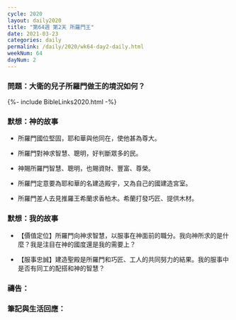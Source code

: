 ```yaml
---
cycle: 2020
layout: daily2020
title: "第64週 第2天 所羅門王"
date: 2021-03-23
categories: daily
permalink: /daily/2020/wk64-day2-daily.html
weekNum: 64
dayNum: 2
---
```


### 問題：大衛的兒子所羅門做王的境況如何？
 
{%- include BibleLinks2020.html -%}

### 默想：神的故事
+ 所羅門國位堅固，耶和華與他同在，使他甚為尊大。

+ 所羅門對神求智慧、聰明，好判斷眾多的民。

+ 神賜所羅門智慧、聰明，也賜資財、豐富、尊榮。

+ 所羅門定意要為耶和華的名建造殿宇，又為自己的國建造宮室。

+ 所羅門差人去見推羅王希蘭求香柏木。希蘭打發巧匠、提供木材。

### 默想：我的故事
+ 【價值定位】所羅門向神求智慧，以服事在神面前的職分。我向神所求的是什麼？我是注目在神的國度還是我的需要上？

+ 【服事忠誠】建造聖殿是所羅門和巧匠、工人的共同努力的結果。我的服事中是否有同工的配搭和神的智慧？

### 禱告：

### 筆記與生活回應：
